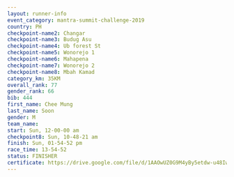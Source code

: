 ```yaml
---
layout: runner-info 
event_category: mantra-summit-challenge-2019 
country: PH
checkpoint-name2: Changar
checkpoint-name3: Budug Asu
checkpoint-name4: Ub forest St
checkpoint-name5: Wonorejo 1
checkpoint-name6: Mahapena
checkpoint-name7: Wonorejo 2
checkpoint-name8: Mbah Kamad
category_km: 35KM 
overall_rank: 77
gender_rank: 66
bib: 444
first_name: Chee Mung
last_name: Soon
gender: M
team_name: 
start: Sun, 12-00-00 am
checkpoint8: Sun, 10-48-21 am
finish: Sun, 01-54-52 pm
race_time: 13-54-52
status: FINISHER
certificate: https://drive.google.com/file/d/1AAOwUZ0G9M4yBy5etdw-u48IwgFojOY0/view?usp=sharing
---
```

